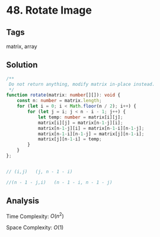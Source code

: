 # 48. Rotate Image

## Tags

matrix, array

## Solution

```TypeScript
/**
 Do not return anything, modify matrix in-place instead.
 */
function rotate(matrix: number[][]): void {
    const n: number = matrix.length;
    for (let i = 0; i < Math.floor(n / 2); i++) {
        for (let j = i; j < n - i - 1; j++) {
            let temp: number = matrix[i][j];
            matrix[i][j] = matrix[n-1-j][i];
            matrix[n-1-j][i] = matrix[n-1-i][n-1-j];
            matrix[n-1-i][n-1-j] = matrix[j][n-1-i];
            matrix[j][n-1-i] = temp;
        }
    }
};


// (i,j)   (j, n - 1 - i)

//(n - 1 - j,i)   (n - 1 - i, n - 1 - j)
```

## Analysis

Time Complexity: $O(n^{2})$

Space Complexity: $O(1)$
